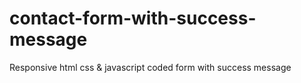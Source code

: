 # contact-form-with-success-message
Responsive html css &amp; javascript coded form with success message
